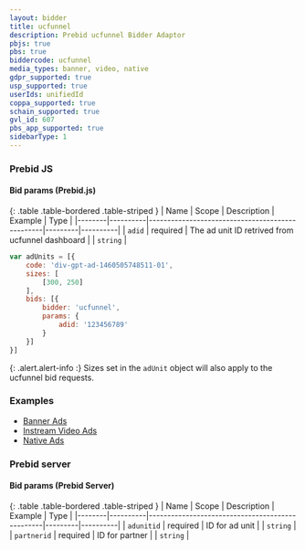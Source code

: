 ```yaml
---
layout: bidder
title: ucfunnel
description: Prebid ucfunnel Bidder Adaptor
pbjs: true
pbs: true
biddercode: ucfunnel
media_types: banner, video, native
gdpr_supported: true
usp_supported: true
userIds: unifiedId
coppa_supported: true
schain_supported: true
gvl_id: 607
pbs_app_supported: true
sidebarType: 1
---
```


### Prebid JS

#### Bid params (Prebid.js)

{: .table .table-bordered .table-striped }
| Name   | Scope    | Description                                     | Example | Type     |
|--------|----------|-------------------------------------------------|---------|----------|
| `adid` | required | The ad unit ID retrived from ucfunnel dashboard |         | `string` |

```javascript
var adUnits = [{
    code: 'div-gpt-ad-1460505748511-01',
    sizes: [
        [300, 250]
    ],
    bids: [{
        bidder: 'ucfunnel',
        params: {
            adid: '123456789'
        }
    }]
}]
```

{: .alert.alert-info :}
Sizes set in the `adUnit` object will also apply to the ucfunnel bid requests.

<a name="ucfunnel-examples"></a>

### Examples

- [Banner Ads](https://cdn.aralego.net/ucfad/test/ucfunnel/compliance/pbjs_banner.html)
- [Instream Video Ads](https://cdn.aralego.net/ucfad/test/ucfunnel/compliance/pbjs_video.html)
- [Native Ads](https://cdn.aralego.net/ucfad/test/ucfunnel/compliance/pbjs_native.html)

### Prebid server

#### Bid params (Prebid Server)

{: .table .table-bordered .table-striped }
| Name   | Scope    | Description                                     | Example | Type     |
|--------|----------|-------------------------------------------------|---------|----------|
| `adunitid` | required | ID for ad unit |         | `string` |
| `partnerid` | required | ID for partner |         | `string` |
